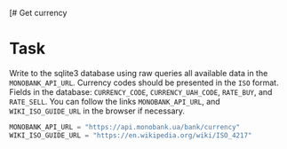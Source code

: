 [# Get currency

# Task

Write to the sqlite3 database using raw queries all available data in the `MONOBANK_API_URL`.
Currency codes should be presented in the `ISO` format.
Fields in the database: `CURRENCY_CODE`, `CURRENCY_UAH_CODE`, `RATE_BUY`, and `RATE_SELL`.
You can follow the links `MONOBANK_API_URL`, and `WIKI_ISO_GUIDE_URL` in the browser if necessary.


```python
MONOBANK_API_URL = "https://api.monobank.ua/bank/currency"
WIKI_ISO_GUIDE_URL = "https://en.wikipedia.org/wiki/ISO_4217"
```
